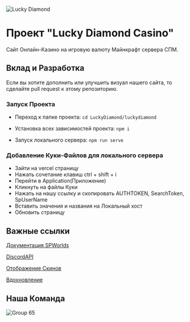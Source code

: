 ![Lucky Diamond](https://github.com/danilt2000/LuckyDiamond/assets/96600211/26167263-51c4-4ae6-96e9-c941943c913f)
# Проект "Lucky Diamond Casino"

Сайт Онлайн-Казино на игровую валюту Майнкрафт сервера СПМ.

## Вклад и Разработка

Если вы хотите дополнить или улучшить визуал нашего сайта, то сделайте pull request к этому репозиторию.

### Запуск Проекта

- Переход к папке проекта:
`cd LuckyDiamond/luckydiamond`

- Установка всех зависимостей проекта:
`npm i`

- Запуск локального сервера:
`npm run serve`

### Добавление Куки-Файлов для локального сервера

- Зайти на vercel страницу
- Нажать сочетание клавиш ctrl + shift + i
- Перейти в Application(Приложение)
- Кликнуть на файлы Куки
- Нажать на нашу ссылку и скопировать AUTHTOKEN, SearchToken, SpUserName
- Вставить значения и названия на Локальный хост
- Обновить страницу


## Важные ссылки

[Документация SPWorlds](https://github.com/sp-worlds/api-docs)

[DiscordAPI](https://discord.com/developers/docs/topics/oauth2#oauth2)

[Отображение Скинов](https://visage.surgeplay.com/index.html)

[Вдохновление](https://cs.fail/en/)


## Наша Команда

![Group 65](https://github.com/danilt2000/LuckyDiamond/assets/96600211/fb41b4fa-24d4-4372-8b58-089d1c9d4ca4)
